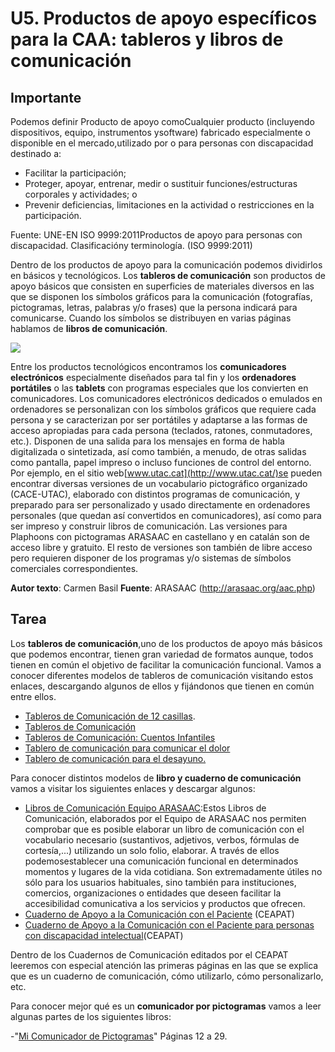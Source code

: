 
# U5. Productos de apoyo específicos para la CAA: tableros y libros de comunicación

## Importante

Podemos definir Producto de apoyo comoCualquier producto (incluyendo dispositivos, equipo, instrumentos ysoftware) fabricado especialmente o disponible en el mercado,utilizado por o para personas con discapacidad destinado a:

- Facilitar la participación;
- Proteger, apoyar, entrenar, medir o sustituir funciones/estructuras corporales y actividades; o
- Prevenir deficiencias, limitaciones en la actividad o restricciones en la participación.

Fuente: UNE-EN ISO 9999:2011Productos de apoyo para personas con discapacidad. Clasificacióny terminología. (ISO 9999:2011)

Dentro de los productos de apoyo para la comunicación podemos dividirlos en básicos y tecnológicos. Los **tableros de comunicación** son productos de apoyo básicos que consisten en superficies de materiales diversos en las que se disponen los símbolos gráficos para la comunicación (fotografías, pictogramas, letras, palabras y/o frases) que la persona indicará para comunicarse. Cuando los símbolos se distribuyen en varias páginas hablamos de **libros de comunicación**.


![](http://arasaac.org/images/comunicador_1.png)

Entre los productos tecnológicos encontramos los **comunicadores electrónicos** especialmente diseñados para tal fin y los **ordenadores portátiles** o las **tablets** con programas especiales que los convierten en comunicadores. Los comunicadores electrónicos dedicados o emulados en ordenadores se personalizan con los símbolos gráficos que requiere cada persona y se caracterizan por ser portátiles y adaptarse a las formas de acceso apropiadas para cada persona (teclados, ratones, conmutadores, etc.). Disponen de una salida para los mensajes en forma de habla digitalizada o sintetizada, así como también, a menudo, de otras salidas como pantalla, papel impreso o incluso funciones de control del entorno. Por ejemplo, en el sitio web[www.utac.cat](http://www.utac.cat/)se pueden encontrar diversas versiones de un vocabulario pictográfico organizado (CACE-UTAC), elaborado con distintos programas de comunicación, y preparado para ser personalizado y usado directamente en ordenadores personales (que quedan así convertidos en comunicadores), así como para ser impreso y construir libros de comunicación. Las versiones para Plaphoons con pictogramas ARASAAC en castellano y en catalán son de acceso libre y gratuito. El resto de versiones son también de libre acceso pero requieren disponer de los programas y/o sistemas de símbolos comerciales correspondientes.

**Autor texto**: Carmen Basil **Fuente**: ARASAAC (http://arasaac.org/aac.php)

## Tarea

Los **tableros de comunicación**,uno de los productos de apoyo más básicos que podemos encontrar, tienen gran variedad de formatos aunque, todos tienen en común el objetivo de facilitar la comunicación funcional. Vamos a conocer diferentes modelos de tableros de comunicación visitando estos enlaces, descargando algunos de ellos y fijándonos que tienen en común entre ellos.

- [Tableros de Comunicación de 12 casillas](http://arasaac.org/materiales.php?id_material=224).
- [Tableros de Comunicación](http://arasaac.org/materiales.php?id_material=678)
- [Tableros de Comunicación: Cuentos Infantiles](http://arasaac.org/materiales.php?id_material=58)
- [Tablero de comunicación para comunicar el dolor](http://arasaac.org/materiales.php?id_material=805)
- [Tablero de comunicación para el desayuno.](http://arasaac.org/materiales.php?id_material=704)

Para conocer distintos modelos de **libro y cuaderno de comunicación** vamos a visitar los siguientes enlaces y descargar algunos:

- [Libros de Comunicación Equipo ARASAAC](http://arasaac.org/materiales.php?id_material=553):Estos Libros de Comunicación, elaborados por el Equipo de ARASAAC nos permiten comprobar que es posible elaborar un libro de comunicación con el vocabulario necesario (sustantivos, adjetivos, verbos, fórmulas de cortesía,...) utilizando un solo folio, elaborar. A través de ellos podemosestablecer una comunicación funcional en determinados momentos y lugares de la vida cotidiana. Son extremadamente útiles no sólo para los usuarios habituales, sino también para instituciones, comercios, organizaciones o entidades que deseen facilitar la accesibilidad comunicativa a los servicios y productos que ofrecen.
- [Cuaderno de Apoyo a la Comunicación con el Paciente](http://www.ceapat.es/InterPresent1/groups/imserso/documents/binario/cuadernoapoyocomunicacion.pdf) (CEAPAT)
- [Cuaderno de Apoyo a la Comunicación con el Paciente para personas con discapacidad intelectual](http://www.ceapat.es/InterPresent1/groups/imserso/documents/binario/cuadernoapoyointelectual.pdf)(CEAPAT)

Dentro de los Cuadernos de Comunicación editados por el CEAPAT leeremos con especial atención las primeras páginas en las que se explica que es un cuaderno de comunicación, cómo utilizarlo, cómo personalizarlo, etc.

Para conocer mejor qué es un **comunicador por pictogramas** vamos a leer algunas partes de los siguientes libros:

-"[Mi Comunicador de Pictogramas](http://www.ceapat.es/InterPresent2/groups/imserso/documents/binario/mcomu_pictogramas.pdf)" Páginas 12 a 29.

